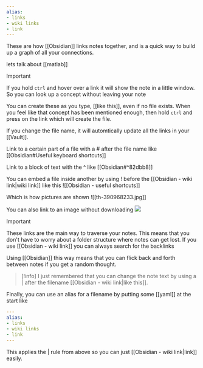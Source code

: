 ```yaml
---
alias:
- links
- wiki links
- link
---
```




These are how [[Obsidian]] links notes together, and is a quick way to build up a graph of all your connections.

lets talk about [[matlab]] 

> [!important] 
> If you hold `ctrl` and hover over a link it will show the note in a little window. So you can look up a concept without leaving your note

You can create these as you type, [[like this]], even if no file exists. When you feel like that concept has been mentioned enough, then hold `ctrl` and press on the link which will create the file.

If you change the file name, it will automtically update all the links in your [[Vault]].

Link to a certain part of a file with a # after the file name like [[Obsidian#Useful keyboard shortcuts]]

Link to a block of text with the ^ like [[Obsidian#^82dbb8]]

You can embed a file inside another by using ! before the [[Obsidian - wiki link|wiki link]] like this ![[Obsidian - useful shortcuts]]

Which is how pictures are shown ![[th-390968233.jpg]]

You can also link to an image without downloading ![](https://external-content.duckduckgo.com/iu/?u=https%3A%2F%2Ftse1.mm.bing.net%2Fth%3Fid%3DOIP.Dctg6F6CYvLoasIBLe4TvAHaCe%26pid%3DApi&f=1&ipt=d0ae2db9a6defd58fd5fd3e86320503662c405f523be54c53c4d99eef25c10bc&ipo=images)

> [!important] 
> These links are the main way to traverse your notes. This means that you don't have to worry about a folder structure where notes can get lost. If you use [[Obsidian - wiki link]] you can always search for the backlinks

Using [[Obsidian]] this way means that you can flick back and forth between notes if you get a random thought. 

> [!info] 
> I just remembered that you can change the note text by using a | after the filename [[Obsidian - wiki link|like this]].

Finally, you can use an alias for a filename by putting some [[yaml]] at the start like 

```yaml
---
alias:
- links
- wiki links
- link
---
```

This applies the | rule from above so you can just [[Obsidian - wiki link|link]] easily.